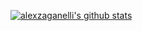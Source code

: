 [![alexzaganelli's github stats](https://github-readme-stats.vercel.app/api?username=alexzaganelli&show_icons=true&theme=buefy)](https://github.com/alexzaganelli)


